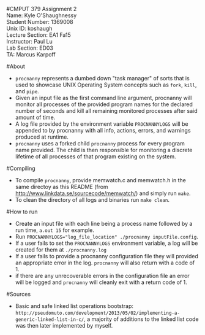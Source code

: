 #CMPUT 379 Assignment 2  
Name: Kyle O'Shaughnessy  
Student Number: 1369008  
Unix ID: koshaugh  
Lecture Section: EA1 Fa15  
Instructor: Paul Lu  
Lab Section: ED03  
TA: Marcus Karpoff  
  
#About  
* `procnanny` represents a dumbed down "task manager" of sorts that is used to showcase UNIX Operating System concepts such as `fork`, `kill`, and `pipe`.  
* Given an input file as the first command line argument, procnanny will monitor all processes of the provided program names for the declared number of seconds and kill all remaining monitored processes after said amount of time.
* A log file provided by the environment variable `PROCNANNYLOGS` will be appended to by procnanny with all info, actions,  errors, and warnings produced at runtime.  
* `procnanny` uses a forked child `procnanny` process for every program name provided. The child is then responsible for monitoring a discrete lifetime of all processes of that program existing on the system.  
  
#Compiling  
* To compile `procnanny`, provide memwatch.c and memwatch.h in the same directoy as this README (from http://www.linkdata.se/sourcecode/memwatch/) and simply run `make`.
* To clean the directory of all logs and binaries run `make clean`.
  
#How to run  
* Create an input file with each line being a process name followed by a run time, `a.out 15` for example.
* Run `PROCNANNYLOGS="log_file_location" ./procnanny inputFile.config`.
* If a user fails to set the `PROCNANNYLOGS` environment variable, a log will be created for them at `./procnanny.log`  
* If a user fails to provide a procnanny configuration file they will provided an appropriate error in the log. `procnanny` will also return with a code of 1.
* if there are any unrecoverable errors in the configuration file an error will be logged and `procnanny` will cleanly exit with a return code of 1.

#Sources
* Basic and safe linked list operations bootstrap: `http://pseudomuto.com/development/2013/05/02/implementing-a-generic-linked-list-in-c/`, a majority of additions to the linked list code was then later implemented by myself.

